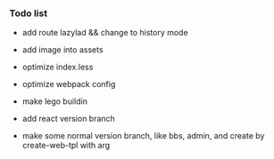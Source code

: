 ### Todo list
- add route lazylad && change to history mode
- add image into assets
- optimize index.less
- optimize webpack config
- make lego buildin
- add react version branch

- make some normal version branch, like bbs, admin, and create by create-web-tpl with arg

